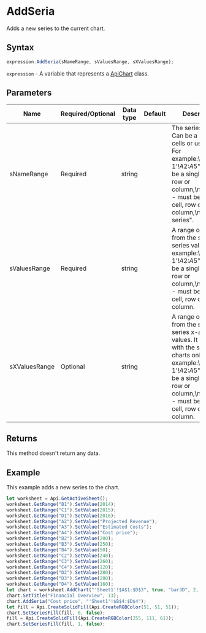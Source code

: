 # AddSeria

Adds a new series to the current chart.

## Syntax

```javascript
expression.AddSeria(sNameRange, sValuesRange, sXValuesRange);
```

`expression` - A variable that represents a [ApiChart](../ApiChart.md) class.

## Parameters

| **Name** | **Required/Optional** | **Data type** | **Default** | **Description** |
| ------------- | ------------- | ------------- | ------------- | ------------- |
| sNameRange | Required | string |  | The series name. Can be a range of cells or usual text. For example:\n"'sheet 1'!$A$2:$A$5" - must be a single cell, row or column,\n"A1:A5" - must be a single cell, row or column,\n"Example series". |
| sValuesRange | Required | string |  | A range of cells from the sheet with series values. For example:\n"'sheet 1'!$A$2:$A$5" - must be a single cell, row or column,\n"A1:A5" - must be a single cell, row or column. |
| sXValuesRange | Optional | string |  | A range of cells from the sheet with series x-axis values. It is used with the scatter charts only. For example:\n"'sheet 1'!$A$2:$A$5" - must be a single cell, row or column,\n"A1:A5" - must be a single cell, row or column. |

## Returns

This method doesn't return any data.

## Example

This example adds a new series to the chart.

```javascript editor-xlsx
let worksheet = Api.GetActiveSheet();
worksheet.GetRange("B1").SetValue(2014);
worksheet.GetRange("C1").SetValue(2015);
worksheet.GetRange("D1").SetValue(2016);
worksheet.GetRange("A2").SetValue("Projected Revenue");
worksheet.GetRange("A3").SetValue("Estimated Costs");
worksheet.GetRange("A4").SetValue("Cost price");
worksheet.GetRange("B2").SetValue(200);
worksheet.GetRange("B3").SetValue(250);
worksheet.GetRange("B4").SetValue(50);
worksheet.GetRange("C2").SetValue(240);
worksheet.GetRange("C3").SetValue(260);
worksheet.GetRange("C4").SetValue(120);
worksheet.GetRange("D2").SetValue(280);
worksheet.GetRange("D3").SetValue(280);
worksheet.GetRange("D4").SetValue(160);
let chart = worksheet.AddChart("'Sheet1'!$A$1:$D$3", true, "bar3D", 2, 100 * 36000, 70 * 36000, 0, 2 * 36000, 7, 3 * 36000);
chart.SetTitle("Financial Overview", 13);
chart.AddSeria("Cost price", "'Sheet1'!$B$4:$D$4");
let fill = Api.CreateSolidFill(Api.CreateRGBColor(51, 51, 51));
chart.SetSeriesFill(fill, 0, false);
fill = Api.CreateSolidFill(Api.CreateRGBColor(255, 111, 61));
chart.SetSeriesFill(fill, 1, false);
```
